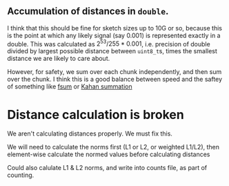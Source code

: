 ## Accumulation of distances in `double`.

I think that this should be fine for sketch sizes up to 10G or so, because this
is the point at which any likely signal (say 0.001) is represented exactly in a
double. This was calculated as $2^53 / 255 * 0.001$, i.e. precision of double
divided by largest possible distance between `uint8_t`s, times the smallest
distance we are likely to care about.

However, for safety, we sum over each chunk independently, and then sum over
the chunk. I think this is a good balance between speed and the saftey of
something like [fsum](https://code.activestate.com/recipes/393090/) or [Kahan
summation](https://en.wikipedia.org/wiki/Kahan_summation_algorithm)

# Distance calculation is broken

We aren't calculating distances properly. We must fix this.

We will need to calculate the norms first (L1 or L2, or weighted L1/L2), then
element-wise calculate the normed values before calculating distances

Could also calulate L1 & L2 norms, and write into counts file, as part of
counting.
